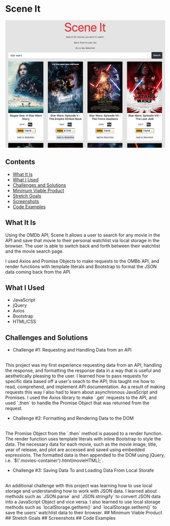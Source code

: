 # Scene It
![Image description](assets/Scene-It.png)
## Contents
- [What It Is](#What-It-Is)
- [What I Used](#What-I-Used)
- [Challenges and Solutions](#Challenges-and-Solutions)
- [Minimum Viable Product](#Minimum-Viable-Product)
- [Stretch Goals](#Stretch-Goals)
- [Screenshots](#Screenshots)
- [Code Examples](#Code-Examples)
## What It Is
Using the OMDb API, Scene It allows a user to search for any movie in the API and save that movie to their personal
watchlist via local storage in the browser. The user is able to switch back and forth between their watchlist and the movie search page. 

I used Axios and Promise Objects to make requests to the OMBb API, and render functions with template literals and Bootstrap to format the JSON data coming back from the API.
## What I Used
- JavaScript
- jQuery
- Axios
- Bootstrap
- HTML/CSS
## Challenges and Solutions
- Challenge #1: Requesting and Handling Data from an API <br />
<br />
This project was my first experience requesting data from an API, handling the response, and formatting the response data in a way that is useful and aesthetically pleasing to the user. I learned how to pass requests for specific data based off a user's seach to the API; this taught me how to read, comprehend, and implement API documentation. As a result of making requests this way I also had to learn about asynchronous JavaScript and Promises. I used the Axios library to make `.get` requests to the API, and used `.then` to handle the Promise Object that was returned from the request. 

- Challenge #2: Formatting and Rendering Data to the DOM <br />
<br />
The Promise Object from the `.then` method is passed to a render function. The render function uses template literals with inline Bootstrap to style the data. The necessary data for each movie, such as the movie image, title, year of release, and plot are accessed and saved using embedded expressions. The formatted data is then appended to the DOM using jQuery, i.e. `$('.movies-container').html(movieHTML);`.

- Challenge #3: Saving Data To and Loading Data From Local Storafe <br />
<br />
An additional challenge with this project was learning how to use local storage and understanding how to work with JSON data. I learned about methods such as `JSON.parse` and `JSON.stringify` to convert JSON data into a JavaScript Object and vice versa. I also learned to use local storage methods such as `localStorage.getItem()` and `localStorage.setItem()` to save the users' watchlist data to their browser. 
## Minimum Viable Product
## Stretch Goals
## Screenshots
## Code Examples
